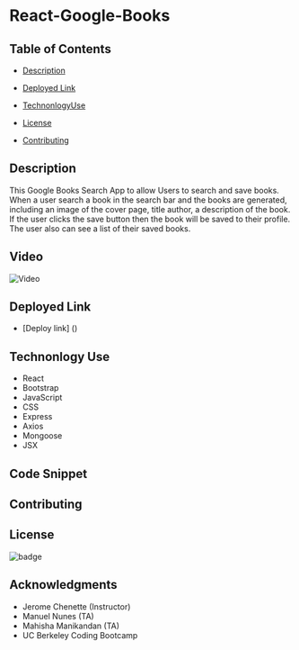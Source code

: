# React-Google-Books

## Table of Contents

- [Description](#description)

- [Deployed Link](#deployed-link)

- [TechnonlogyUse](#Technonlogy-Use)

- [License](#license)

- [Contributing](#Contributing)

## Description

This Google Books Search App to allow Users to search and save books. When a user search a book in the search bar and the books are generated, including an image of the cover page, title author, a description of the book. If the user clicks the save button then the book will be saved to their profile. The user also can see a list of their saved books.

## Video

![Video]()

## Deployed Link

- [Deploy link] ()

## Technonlogy Use

- React
- Bootstrap
- JavaScript
- CSS
- Express
- Axios
- Mongoose
- JSX

## Code Snippet

## Contributing

## License

![badge](https://shields.io/badge/license-MIT-green)

## Acknowledgments

- Jerome Chenette (Instructor)
- Manuel Nunes (TA)
- Mahisha Manikandan (TA)
- UC Berkeley Coding Bootcamp
